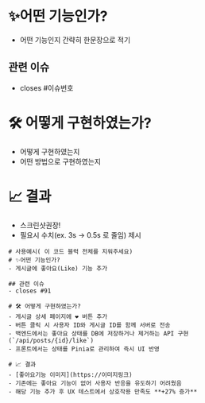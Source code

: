 # ✨어떤 기능인가?
- 어떤 기능인지 간략히 한문장으로 적기
## 관련 이슈
- closes #이슈번호
# 🛠️ 어떻게 구현하였는가?
- 어떻게 구현하였는지
- 어떤 방법으로 구현하였는지
# 📈 결과
- 스크린샷권장!
- 필요시 수치(ex. 3s -> 0.5s 로 줄임) 제시


```
# 사용예시( 이 코드 블럭 전체를 지워주세요)
# ✨어떤 기능인가?
- 게시글에 좋아요(Like) 기능 추가

## 관련 이슈
- closes #91

# 🛠️ 어떻게 구현하였는가?
- 게시글 상세 페이지에 ❤️ 버튼 추가
- 버튼 클릭 시 사용자 ID와 게시글 ID를 함께 서버로 전송
- 백엔드에서는 좋아요 상태를 DB에 저장하거나 제거하는 API 구현 (`/api/posts/{id}/like`)
- 프론트에서는 상태를 Pinia로 관리하여 즉시 UI 반영

# 📈 결과
- [좋아요기능 이미지](https://이미지링크)
- 기존에는 좋아요 기능이 없어 사용자 반응을 유도하기 어려웠음
- 해당 기능 추가 후 UX 테스트에서 상호작용 만족도 **+27% 증가**
```